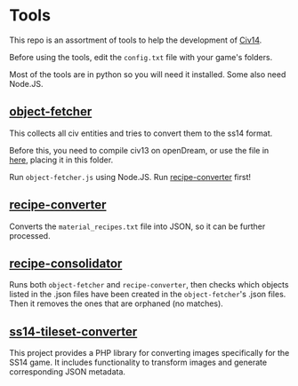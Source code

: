 # Tools

This repo is an assortment of tools to help the development of [Civ14](https://github.com/Civ13/civ14).

Before using the tools, edit the `config.txt` file with your game's folders.

Most of the tools are in python so you will need it installed. Some also need Node.JS.

## [object-fetcher](https://github.com/Civ13/civ14-tools/tree/master/object-fetcher)

This collects all civ entities and tries to convert them to the ss14 format.

Before this, you need to compile civ13 on openDream, or use the file in [here](https://github.com/Civ13/Civ13/blob/opendream/civ13.json), placing it in this folder.

Run `object-fetcher.js` using Node.JS. Run [recipe-converter](https://github.com/Civ13/civ14-tools/tree/master/recipe-converter) first!

## [recipe-converter](https://github.com/Civ13/civ14-tools/tree/master/recipe-converter)

Converts the `material_recipes.txt` file into JSON, so it can be further processed.

## [recipe-consolidator](https://github.com/Civ13/civ14-tools/tree/master/recipe-consolidator)

Runs both `object-fetcher` and `recipe-converter`, then checks which objects listed in the .json files have been created in the `object-fetcher`'s .json files. Then it removes the ones that are orphaned (no matches).

## [ss14-tileset-converter](https://github.com/Civ13/SS14TilesetConverter)

This project provides a PHP library for converting images specifically for the SS14 game. It includes functionality to transform images and generate corresponding JSON metadata.

